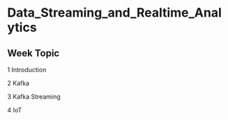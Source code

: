 # Data_Streaming_and_Realtime_Analytics
## Week    Topic

1          Introduction

2          Kafka

3          Kafka Streaming

4          IoT
